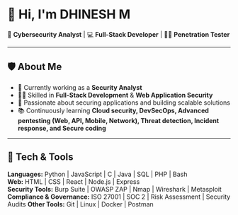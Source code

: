 # 👋 Hi, I'm DHINESH M

🔐 **Cybersecurity Analyst** | 💻 **Full-Stack Developer** | 🕵️‍♂️ **Penetration Tester**

---

## 🛡️ About Me
- 🌱 Currently working as a **Security Analyst**  
- 🧑‍💻 Skilled in **Full-Stack Development** & **Web Application Security**  
- 🚀 Passionate about securing applications and building scalable solutions  
- 📚 Continuously learning **Cloud security, DevSecOps, Advanced pentesting (Web, API, Mobile, Network), Threat detection, Incident response, and Secure coding**  

---

## 🔧 Tech & Tools
**Languages:** Python | JavaScript | C | Java | SQL | PHP | Bash     
**Web:** HTML | CSS | React | Node.js | Express  
**Security Tools:** Burp Suite | OWASP ZAP | Nmap | Wireshark | Metasploit  
**Compliance & Governance:** ISO 27001 | SOC 2 | Risk Assessment | Security Audits 
**Other Tools:** Git | Linux | Docker | Postman  
